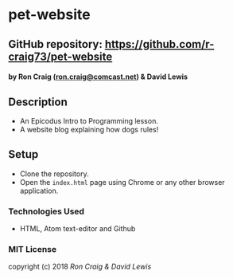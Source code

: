 # pet-website

## GitHub repository: https://github.com/r-craig73/pet-website

#### by Ron Craig (ron.craig@comcast.net) & David Lewis

## Description
* An Epicodus Intro to Programming lesson.
* A website blog explaining how dogs rules!

## Setup
* Clone the repository.
* Open the `index.html` page using Chrome or any other browser application.

### Technologies Used
* HTML, Atom text-editor and Github

### MIT License
copyright (c) 2018 _Ron Craig & David Lewis_
